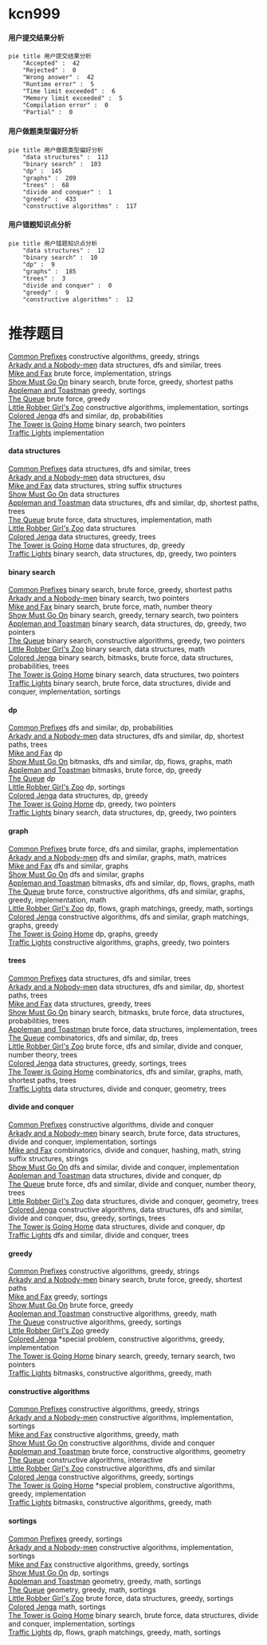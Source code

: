 # kcn999
<!-- tabs:start -->
#### **用户提交结果分析**

```mermaid
pie title 用户提交结果分析
    "Accepted" :  42
    "Rejected" :  0
    "Wrong answer" :  42
    "Runtime error" :  5
    "Time limit exceeded" :  6
    "Memory limit exceeded" :  5
    "Compilation error" :  0
    "Partial" :  0
```
#### **用户做题类型偏好分析**

```mermaid
pie title 用户做题类型偏好分析
    "data structures" :  113
    "binary search" :  103
    "dp" :  145
    "graphs" :  209
    "trees" :  68
    "divide and conquer" :  1
    "greedy" :  433
    "constructive algorithms" :  117
```
#### **用户错题知识点分析**

```mermaid
pie title 用户错题知识点分析
    "data structures" :  12
    "binary search" :  10
    "dp" :  9
    "graphs" :  185
    "trees" :  3
    "divide and conquer" :  0
    "greedy" :  9
    "constructive algorithms" :  12
```
<!-- tabs:end -->
# 推荐题目
[Common Prefixes](http://codeforces.com/problemset/problem/1384/A)		constructive algorithms,
                        greedy,
                        strings		  
[Arkady and a Nobody-men](http://codeforces.com/problemset/problem/860/E)		data structures,
                        dfs and similar,
                        trees		  
[Mike and Fax](http://codeforces.com/problemset/problem/548/A)		brute force,
                        implementation,
                        strings		  
[Show Must Go On](http://codeforces.com/problemset/problem/1250/I)		binary search,
                        brute force,
                        greedy,
                        shortest paths		  
[Appleman and Toastman](http://codeforces.com/problemset/problem/461/A)		greedy,
                        sortings		  
[The Queue](http://codeforces.com/problemset/problem/767/B)		brute force,
                        greedy		  
[Little Robber Girl's Zoo](http://codeforces.com/problemset/problem/686/B)		constructive algorithms,
                        implementation,
                        sortings		  
[Colored Jenga](http://codeforces.com/problemset/problem/424/E)		dfs and similar,
                        dp,
                        probabilities		  
[The Tower is Going Home](https://codeforces.com/contest/1074/problem/A)		binary search,
                        two pointers		  
[Traffic Lights](http://codeforces.com/problemset/problem/29/B)		implementation		  
<!-- tabs:start -->
#### **data structures**
[Common Prefixes](http://codeforces.com/problemset/problem/860/E)		data structures,
                        dfs and similar,
                        trees		  
[Arkady and a Nobody-men](http://codeforces.com/problemset/problem/356/A)		data structures,
                        dsu		  
[Mike and Fax](http://codeforces.com/problemset/problem/1037/H)		data structures,
                        string suffix structures		  
[Show Must Go On](http://codeforces.com/problemset/problem/377/D)		data structures		  
[Appleman and Toastman](http://codeforces.com/problemset/problem/1320/E)		data structures,
                        dfs and similar,
                        dp,
                        shortest paths,
                        trees		  
[The Queue](http://codeforces.com/problemset/problem/702/B)		brute force,
                        data structures,
                        implementation,
                        math		  
[Little Robber Girl's Zoo](http://codeforces.com/problemset/problem/1172/E)		data structures		  
[Colored Jenga](http://codeforces.com/problemset/problem/821/C)		data structures,
                        greedy,
                        trees		  
[The Tower is Going Home](http://codeforces.com/problemset/problem/484/D)		data structures,
                        dp,
                        greedy		  
[Traffic Lights](http://codeforces.com/problemset/problem/1492/C)		binary search,
                        data structures,
                        dp,
                        greedy,
                        two pointers		  
#### **binary search**
[Common Prefixes](http://codeforces.com/problemset/problem/1250/I)		binary search,
                        brute force,
                        greedy,
                        shortest paths		  
[Arkady and a Nobody-men](https://codeforces.com/contest/1074/problem/A)		binary search,
                        two pointers		  
[Mike and Fax](http://codeforces.com/problemset/problem/1029/F)		binary search,
                        brute force,
                        math,
                        number theory		  
[Show Must Go On](http://codeforces.com/problemset/problem/939/E)		binary search,
                        greedy,
                        ternary search,
                        two pointers		  
[Appleman and Toastman](http://codeforces.com/problemset/problem/1492/C)		binary search,
                        data structures,
                        dp,
                        greedy,
                        two pointers		  
[The Queue](http://codeforces.com/problemset/problem/1463/D)		binary search,
                        constructive algorithms,
                        greedy,
                        two pointers		  
[Little Robber Girl's Zoo](http://codeforces.com/problemset/problem/1490/G)		binary search,
                        data structures,
                        math		  
[Colored Jenga](http://codeforces.com/problemset/problem/1479/D)		binary search,
                        bitmasks,
                        brute force,
                        data structures,
                        probabilities,
                        trees		  
[The Tower is Going Home](http://codeforces.com/problemset/problem/1436/E)		binary search,
                        data structures,
                        two pointers		  
[Traffic Lights](http://codeforces.com/problemset/problem/1461/D)		binary search,
                        brute force,
                        data structures,
                        divide and conquer,
                        implementation,
                        sortings		  
#### **dp**
[Common Prefixes](http://codeforces.com/problemset/problem/424/E)		dfs and similar,
                        dp,
                        probabilities		  
[Arkady and a Nobody-men](http://codeforces.com/problemset/problem/1320/E)		data structures,
                        dfs and similar,
                        dp,
                        shortest paths,
                        trees		  
[Mike and Fax](http://codeforces.com/problemset/problem/946/D)		dp		  
[Show Must Go On](http://codeforces.com/problemset/problem/1430/G)		bitmasks,
                        dfs and similar,
                        dp,
                        flows,
                        graphs,
                        math		  
[Appleman and Toastman](http://codeforces.com/problemset/problem/1395/C)		bitmasks,
                        brute force,
                        dp,
                        greedy		  
[The Queue](http://codeforces.com/problemset/problem/163/A)		dp		  
[Little Robber Girl's Zoo](http://codeforces.com/problemset/problem/4/D)		dp,
                        sortings		  
[Colored Jenga](http://codeforces.com/problemset/problem/484/D)		data structures,
                        dp,
                        greedy		  
[The Tower is Going Home](https://codeforces.com/contest/1240/problem/B)		dp,
                        greedy,
                        two pointers		  
[Traffic Lights](http://codeforces.com/problemset/problem/1492/C)		binary search,
                        data structures,
                        dp,
                        greedy,
                        two pointers		  
#### **graph**
[Common Prefixes](http://codeforces.com/problemset/problem/475/B)		brute force,
                        dfs and similar,
                        graphs,
                        implementation		  
[Arkady and a Nobody-men](http://codeforces.com/problemset/problem/167/E)		dfs and similar,
                        graphs,
                        math,
                        matrices		  
[Mike and Fax](http://codeforces.com/problemset/problem/1147/D)		dfs and similar,
                        graphs		  
[Show Must Go On](http://codeforces.com/problemset/problem/508/D)		dfs and similar,
                        graphs		  
[Appleman and Toastman](http://codeforces.com/problemset/problem/1430/G)		bitmasks,
                        dfs and similar,
                        dp,
                        flows,
                        graphs,
                        math		  
[The Queue](http://codeforces.com/problemset/problem/1487/C)		brute force,
                        constructive algorithms,
                        dfs and similar,
                        graphs,
                        greedy,
                        implementation,
                        math		  
[Little Robber Girl's Zoo](http://codeforces.com/problemset/problem/1437/C)		dp,
                        flows,
                        graph matchings,
                        greedy,
                        math,
                        sortings		  
[Colored Jenga](http://codeforces.com/problemset/problem/1470/D)		constructive algorithms,
                        dfs and similar,
                        graph matchings,
                        graphs,
                        greedy		  
[The Tower is Going Home](http://codeforces.com/problemset/problem/1476/C)		dp,
                        graphs,
                        greedy		  
[Traffic Lights](http://codeforces.com/problemset/problem/1304/D)		constructive algorithms,
                        graphs,
                        greedy,
                        two pointers		  
#### **trees**
[Common Prefixes](http://codeforces.com/problemset/problem/860/E)		data structures,
                        dfs and similar,
                        trees		  
[Arkady and a Nobody-men](http://codeforces.com/problemset/problem/1320/E)		data structures,
                        dfs and similar,
                        dp,
                        shortest paths,
                        trees		  
[Mike and Fax](http://codeforces.com/problemset/problem/821/C)		data structures,
                        greedy,
                        trees		  
[Show Must Go On](http://codeforces.com/problemset/problem/1479/D)		binary search,
                        bitmasks,
                        brute force,
                        data structures,
                        probabilities,
                        trees		  
[Appleman and Toastman](http://codeforces.com/problemset/problem/1511/C)		brute force,
                        data structures,
                        implementation,
                        trees		  
[The Queue](http://codeforces.com/problemset/problem/1499/F)		combinatorics,
                        dfs and similar,
                        dp,
                        trees		  
[Little Robber Girl's Zoo](http://codeforces.com/problemset/problem/1491/E)		brute force,
                        dfs and similar,
                        divide and conquer,
                        number theory,
                        trees		  
[Colored Jenga](http://codeforces.com/problemset/problem/1466/D)		data structures,
                        greedy,
                        sortings,
                        trees		  
[The Tower is Going Home](http://codeforces.com/problemset/problem/1495/D)		combinatorics,
                        dfs and similar,
                        graphs,
                        math,
                        shortest paths,
                        trees		  
[Traffic Lights](http://codeforces.com/problemset/problem/1303/G)		data structures,
                        divide and conquer,
                        geometry,
                        trees		  
#### **divide and conquer**
[Common Prefixes](http://codeforces.com/problemset/problem/1250/M)		constructive algorithms,
                        divide and conquer		  
[Arkady and a Nobody-men](http://codeforces.com/problemset/problem/1461/D)		binary search,
                        brute force,
                        data structures,
                        divide and conquer,
                        implementation,
                        sortings		  
[Mike and Fax](http://codeforces.com/problemset/problem/1466/G)		combinatorics,
                        divide and conquer,
                        hashing,
                        math,
                        string suffix structures,
                        strings		  
[Show Must Go On](http://codeforces.com/problemset/problem/1490/D)		dfs and similar,
                        divide and conquer,
                        implementation		  
[Appleman and Toastman](https://codeforces.com/contest/1483/problem/C)		data structures,
                        divide and conquer,
                        dp		  
[The Queue](http://codeforces.com/problemset/problem/1491/E)		brute force,
                        dfs and similar,
                        divide and conquer,
                        number theory,
                        trees		  
[Little Robber Girl's Zoo](http://codeforces.com/problemset/problem/1303/G)		data structures,
                        divide and conquer,
                        geometry,
                        trees		  
[Colored Jenga](http://codeforces.com/problemset/problem/1494/D)		constructive algorithms,
                        data structures,
                        dfs and similar,
                        divide and conquer,
                        dsu,
                        greedy,
                        sortings,
                        trees		  
[The Tower is Going Home](http://codeforces.com/problemset/problem/1482/E)		data structures,
                        divide and conquer,
                        dp		  
[Traffic Lights](http://codeforces.com/problemset/problem/566/C)		dfs and similar,
                        divide and conquer,
                        trees		  
#### **greedy**
[Common Prefixes](http://codeforces.com/problemset/problem/1384/A)		constructive algorithms,
                        greedy,
                        strings		  
[Arkady and a Nobody-men](http://codeforces.com/problemset/problem/1250/I)		binary search,
                        brute force,
                        greedy,
                        shortest paths		  
[Mike and Fax](http://codeforces.com/problemset/problem/461/A)		greedy,
                        sortings		  
[Show Must Go On](http://codeforces.com/problemset/problem/767/B)		brute force,
                        greedy		  
[Appleman and Toastman](http://codeforces.com/problemset/problem/1088/C)		constructive algorithms,
                        greedy,
                        math		  
[The Queue](http://codeforces.com/problemset/problem/246/A)		constructive algorithms,
                        greedy,
                        sortings		  
[Little Robber Girl's Zoo](http://codeforces.com/problemset/problem/1267/E)		greedy		  
[Colored Jenga](http://codeforces.com/problemset/problem/774/C)		*special problem,
                        constructive algorithms,
                        greedy,
                        implementation		  
[The Tower is Going Home](http://codeforces.com/problemset/problem/939/E)		binary search,
                        greedy,
                        ternary search,
                        two pointers		  
[Traffic Lights](http://codeforces.com/problemset/problem/1492/D)		bitmasks,
                        constructive algorithms,
                        greedy,
                        math		  
#### **constructive algorithms**
[Common Prefixes](http://codeforces.com/problemset/problem/1384/A)		constructive algorithms,
                        greedy,
                        strings		  
[Arkady and a Nobody-men](http://codeforces.com/problemset/problem/686/B)		constructive algorithms,
                        implementation,
                        sortings		  
[Mike and Fax](http://codeforces.com/problemset/problem/1088/C)		constructive algorithms,
                        greedy,
                        math		  
[Show Must Go On](http://codeforces.com/problemset/problem/1250/M)		constructive algorithms,
                        divide and conquer		  
[Appleman and Toastman](http://codeforces.com/problemset/problem/749/B)		brute force,
                        constructive algorithms,
                        geometry		  
[The Queue](http://codeforces.com/problemset/problem/1090/F)		constructive algorithms,
                        interactive		  
[Little Robber Girl's Zoo](http://codeforces.com/problemset/problem/1446/E)		constructive algorithms,
                        dfs and similar		  
[Colored Jenga](http://codeforces.com/problemset/problem/246/A)		constructive algorithms,
                        greedy,
                        sortings		  
[The Tower is Going Home](http://codeforces.com/problemset/problem/774/C)		*special problem,
                        constructive algorithms,
                        greedy,
                        implementation		  
[Traffic Lights](http://codeforces.com/problemset/problem/1492/D)		bitmasks,
                        constructive algorithms,
                        greedy,
                        math		  
#### **sortings**
[Common Prefixes](http://codeforces.com/problemset/problem/461/A)		greedy,
                        sortings		  
[Arkady and a Nobody-men](http://codeforces.com/problemset/problem/686/B)		constructive algorithms,
                        implementation,
                        sortings		  
[Mike and Fax](http://codeforces.com/problemset/problem/246/A)		constructive algorithms,
                        greedy,
                        sortings		  
[Show Must Go On](http://codeforces.com/problemset/problem/4/D)		dp,
                        sortings		  
[Appleman and Toastman](https://codeforces.com/contest/1496/problem/C)		geometry,
                        greedy,
                        math,
                        sortings		  
[The Queue](http://codeforces.com/problemset/problem/1495/A)		geometry,
                        greedy,
                        math,
                        sortings		  
[Little Robber Girl's Zoo](http://codeforces.com/problemset/problem/1497/A)		brute force,
                        data structures,
                        greedy,
                        sortings		  
[Colored Jenga](http://codeforces.com/problemset/problem/1427/A)		math,
                        sortings		  
[The Tower is Going Home](http://codeforces.com/problemset/problem/1461/D)		binary search,
                        brute force,
                        data structures,
                        divide and conquer,
                        implementation,
                        sortings		  
[Traffic Lights](http://codeforces.com/problemset/problem/1437/C)		dp,
                        flows,
                        graph matchings,
                        greedy,
                        math,
                        sortings		  
<!-- tabs:end -->
